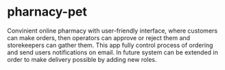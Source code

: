 # pharnacy-pet
Convinient online pharmacy with user-friendly interface, where customers can make orders, then operators can approve or reject them and storekeepers can gather them. 
This app fully control process of ordering and send users notifications on email. In future system can be extended in order to make delivery possible by adding new roles.
